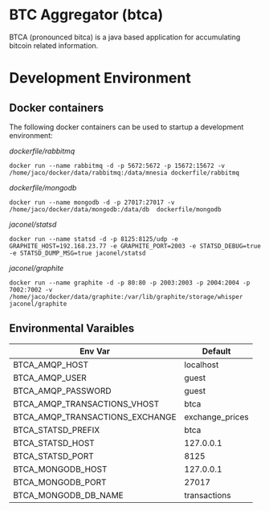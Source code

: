 # BTC Aggregator (btca)

BTCA (pronounced bitca) is a java based application for accumulating bitcoin related information.

# Development Environment

## Docker containers

The following docker containers can be used to startup a development environment:


*dockerfile/rabbitmq*
```
docker run --name rabbitmq -d -p 5672:5672 -p 15672:15672 -v /home/jaco/docker/data/rabbitmq:/data/mnesia dockerfile/rabbitmq
```

*dockerfile/mongodb*
```
docker run --name mongodb -d -p 27017:27017 -v /home/jaco/docker/data/mongodb:/data/db  dockerfile/mongodb
```

*jaconel/statsd*
```
docker run --name statsd -d -p 8125:8125/udp -e GRAPHITE_HOST=192.168.23.77 -e GRAPHITE_PORT=2003 -e STATSD_DEBUG=true -e STATSD_DUMP_MSG=true jaconel/statsd
```

*jaconel/graphite*
```
docker run --name graphite -d -p 80:80 -p 2003:2003 -p 2004:2004 -p 7002:7002 -v /home/jaco/docker/data/graphite:/var/lib/graphite/storage/whisper jaconel/graphite
```

## Environmental Varaibles

| Env Var                         | Default         |
|---------------------------------|-----------------|
| BTCA_AMQP_HOST                  | localhost       |
| BTCA_AMQP_USER                  | guest           |
| BTCA_AMQP_PASSWORD              | guest           |
| BTCA_AMQP_TRANSACTIONS_VHOST    | btca            |
| BTCA_AMQP_TRANSACTIONS_EXCHANGE | exchange_prices |
| BTCA_STATSD_PREFIX              | btca            |
| BTCA_STATSD_HOST                | 127.0.0.1       |
| BTCA_STATSD_PORT                | 8125            |
| BTCA_MONGODB_HOST               | 127.0.0.1       |
| BTCA_MONGODB_PORT               | 27017           |
| BTCA_MONGODB_DB_NAME            | transactions    | 
